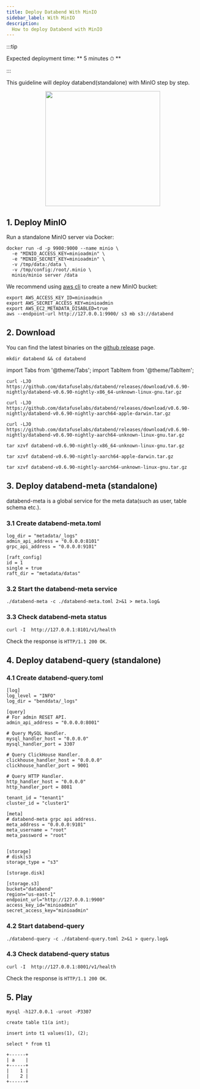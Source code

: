```yaml
---
title: Deploy Databend With MinIO
sidebar_label: With MinIO
description:
  How to deploy Databend with MinIO
---
```


:::tip

Expected deployment time: ** 5 minutes ⏱ **

:::

This guideline will deploy databend(standalone) with MinIO step by step.

<p align="center">
<img src="https://datafuse-1253727613.cos.ap-hongkong.myqcloud.com/deploy-minio-standalone.png" width="300"/>
</p>


## 1. Deploy MinIO

Run a standalone MinIO server via Docker:
```shell
docker run -d -p 9900:9000 --name minio \
  -e "MINIO_ACCESS_KEY=minioadmin" \
  -e "MINIO_SECRET_KEY=minioadmin" \
  -v /tmp/data:/data \
  -v /tmp/config:/root/.minio \
  minio/minio server /data
```

We recommend using [aws cli](https://aws.amazon.com/cli/) to create a new MinIO bucket:

```shell
export AWS_ACCESS_KEY_ID=minioadmin
export AWS_SECRET_ACCESS_KEY=minioadmin
export AWS_EC2_METADATA_DISABLED=true
aws --endpoint-url http://127.0.0.1:9900/ s3 mb s3://databend
```

## 2. Download

You can find the latest binaries on the [github release](https://github.com/datafuselabs/databend/releases) page.

```shell
mkdir databend && cd databend
```

import Tabs from '@theme/Tabs';
import TabItem from '@theme/TabItem';

<Tabs groupId="operating-systems">
<TabItem value="linux" label="Linux">

```shell
curl -LJO https://github.com/datafuselabs/databend/releases/download/v0.6.90-nightly/databend-v0.6.90-nightly-x86_64-unknown-linux-gnu.tar.gz
```

</TabItem>
<TabItem value="mac" label="MacOS">

```shell
curl -LJO https://github.com/datafuselabs/databend/releases/download/v0.6.90-nightly/databend-v0.6.90-nightly-aarch64-apple-darwin.tar.gz
```

</TabItem>

<TabItem value="arm" label="Arm">

```shell
curl -LJO https://github.com/datafuselabs/databend/releases/download/v0.6.90-nightly/databend-v0.6.90-nightly-aarch64-unknown-linux-gnu.tar.gz
```

</TabItem>
</Tabs>

<Tabs groupId="operating-systems">
<TabItem value="linux" label="Linux">

```shell
tar xzvf databend-v0.6.90-nightly-x86_64-unknown-linux-gnu.tar.gz
```

</TabItem>
<TabItem value="mac" label="MacOS">

```shell
tar xzvf databend-v0.6.90-nightly-aarch64-apple-darwin.tar.gz
```

</TabItem>

<TabItem value="arm" label="Arm">

```shell
tar xzvf databend-v0.6.90-nightly-aarch64-unknown-linux-gnu.tar.gz
```

</TabItem>
</Tabs>

## 3. Deploy databend-meta (standalone)

databend-meta is a global service for the meta data(such as user, table schema etc.).

### 3.1 Create databend-meta.toml

```shell title="databend-meta.toml"
log_dir = "metadata/_logs"
admin_api_address = "0.0.0.0:8101"
grpc_api_address = "0.0.0.0:9101"

[raft_config]
id = 1
single = true
raft_dir = "metadata/datas"
```

### 3.2 Start the databend-meta service

```shell
./databend-meta -c ./databend-meta.toml 2>&1 > meta.log&
```

### 3.3 Check databend-meta status

```shell
curl -I  http://127.0.0.1:8101/v1/health
```

Check the response is `HTTP/1.1 200 OK`.


## 4. Deploy databend-query (standalone)

### 4.1 Create databend-query.toml

```shell title="databend-query.toml"
[log]
log_level = "INFO"
log_dir = "benddata/_logs"

[query]
# For admin RESET API.
admin_api_address = "0.0.0.0:8001"

# Query MySQL Handler.
mysql_handler_host = "0.0.0.0"
mysql_handler_port = 3307

# Query ClickHouse Handler.
clickhouse_handler_host = "0.0.0.0"
clickhouse_handler_port = 9001

# Query HTTP Handler.
http_handler_host = "0.0.0.0"
http_handler_port = 8081

tenant_id = "tenant1"
cluster_id = "cluster1"

[meta]
# databend-meta grpc api address. 
meta_address = "0.0.0.0:9101"
meta_username = "root"
meta_password = "root"


[storage]
# disk|s3
storage_type = "s3"

[storage.disk]

[storage.s3]
bucket="databend"
region="us-east-1"
endpoint_url="http://127.0.0.1:9900"
access_key_id="minioadmin"
secret_access_key="minioadmin"
```

### 4.2 Start databend-query

```shell
./databend-query -c ./databend-query.toml 2>&1 > query.log&
```

### 4.3 Check databend-query status

```shell
curl -I  http://127.0.0.1:8001/v1/health
```

Check the response is `HTTP/1.1 200 OK`.

## 5. Play

```shell
mysql -h127.0.0.1 -uroot -P3307 
```

```shell title="mysql>"
create table t1(a int);
```

```shell title="mysql>"
insert into t1 values(1), (2);
```

```shell title="mysql>"
select * from t1
```

```shell"
+------+
| a    |
+------+
|    1 |
|    2 |
+------+
```
